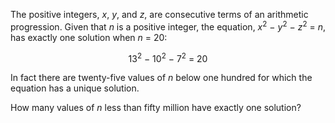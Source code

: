 <p>The positive integers, <i>x</i>, <i>y</i>, and <i>z</i>, are consecutive terms of an arithmetic progression. Given that <i>n</i> is a positive integer, the equation, <i>x</i><sup>2</sup> − <i>y</i><sup>2</sup> − <i>z</i><sup>2</sup> = <i>n</i>, has exactly one solution when <i>n</i> = 20:</p>
<p style="text-align:center;">13<sup>2</sup> − 10<sup>2</sup> − 7<sup>2</sup> = 20</p>
<p>In fact there are twenty-five values of <i>n</i> below one hundred for which the equation has a unique solution.</p>
<p>How many values of <i>n</i> less than fifty million have exactly one solution?</p>

